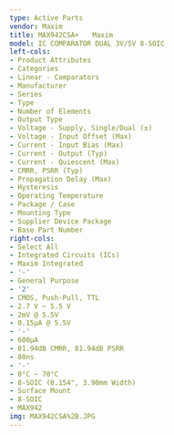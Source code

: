 ```yaml
---
type: Active Parts
vendor: Maxim
title: MAX942CSA+　　Maxim
model: IC COMPARATOR DUAL 3V/5V 8-SOIC
left-cols:
- Product Attributes
- Categories
- Linear - Comparators
- Manufacturer
- Series
- Type
- Number of Elements
- Output Type
- Voltage - Supply, Single/Dual (±)
- Voltage - Input Offset (Max)
- Current - Input Bias (Max)
- Current - Output (Typ)
- Current - Quiescent (Max)
- CMRR, PSRR (Typ)
- Propagation Delay (Max)
- Hysteresis
- Operating Temperature
- Package / Case
- Mounting Type
- Supplier Device Package
- Base Part Number
right-cols:
- Select All
- Integrated Circuits (ICs)
- Maxim Integrated
- '-'
- General Purpose
- '2'
- CMOS, Push-Pull, TTL
- 2.7 V ~ 5.5 V
- 2mV @ 5.5V
- 0.15µA @ 5.5V
- '-'
- 600µA
- 81.94dB CMRR, 81.94dB PSRR
- 80ns
- '-'
- 0°C ~ 70°C
- 8-SOIC (0.154", 3.90mm Width)
- Surface Mount
- 8-SOIC
- MAX942
img: MAX942CSA%2B.JPG
---
```


